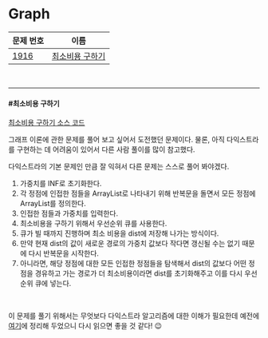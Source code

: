 # Graph

| 문제 번호                                    | 이름                                |
| -------------------------------------------- | ----------------------------------- |
| [1916](https://www.acmicpc.net/problem/1916) | [최소비용 구하기](#최소비용-구하기) |

<br>

<hr>

#### #최소비용 구하기

[최소비용 구하기 소스 코드](https://github.com/hjyeon-n/Algorithm_study/blob/master/BOJ/2021.02/Solution_1916.java)

그래프 이론에 관한 문제를 풀어 보고 싶어서 도전했던 문제이다. 물론, 아직 다익스트라를 구현하는 데 어려움이 있어서 다른 사람 풀이를 많이 참고했다.

다익스트라의 기본 문제인 만큼 잘 익혀서 다른 문제는 스스로 풀어 봐야겠다.

1. 가중치를 INF로 초기화한다.
2. 각 정점에 인접한 점들을 ArrayList로 나타내기 위해 반복문을 돌면서 모든 정점에 ArrayList를 정의한다.
3. 인접한 점들과 가중치를 입력한다.
4. 최소비용을 구하기 위해서 우선순위 큐를 사용한다. 
5. 큐가 빌 때까지 진행하며 최소 비용을 dist에 저장해 나가는 방식이다.
6. 만약 현재 dist의 값이 새로운 경로의 가중치 값보다 작다면 갱신될 수는 없기 때문에 다시 반복문을 시작한다.
7. 아니라면, 해당 정점에 대한 모든 인접한 정점들을 탐색해서 dist의 값보다 어떤 정점을 경유하고 가는 경로가 더 최소비용이라면 dist를 초기화해주고 이를 다시 우선순위 큐에 넣는다.

<br>

이 문제를 풀기 위해서는 무엇보다 다익스트라 알고리즘에 대한 이해가 필요한데 예전에 [여기](https://github.com/hjyeon-n/Algorithm_study/blob/master/Problem%20Solving/Dijkstra%20Algorithm.md)에 정리해 두었으니 다시 읽으면 좋을 것 같다! 😉